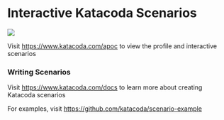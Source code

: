# Interactive Katacoda Scenarios

[![](http://shields.katacoda.com/katacoda/apoc/count.svg)](https://www.katacoda.com/apoc "Get your profile on Katacoda.com")

Visit https://www.katacoda.com/apoc to view the profile and interactive scenarios

### Writing Scenarios
Visit https://www.katacoda.com/docs to learn more about creating Katacoda scenarios

For examples, visit https://github.com/katacoda/scenario-example
